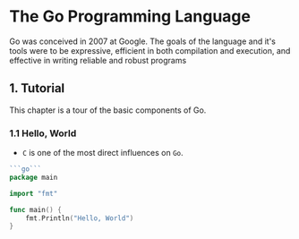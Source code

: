 # The Go Programming Language
Go was conceived in 2007 at Google. The goals of the language and it's tools were to be expressive, efficient in both compilation and execution, and effective in writing reliable and robust programs

## 1. Tutorial
This chapter is a tour of the basic components of Go.

### 1.1 Hello, World
- `C` is one of the most direct influences on `Go`.
```go
```go```
package main

import "fmt"

func main() {
    fmt.Println("Hello, World")
}
``````
